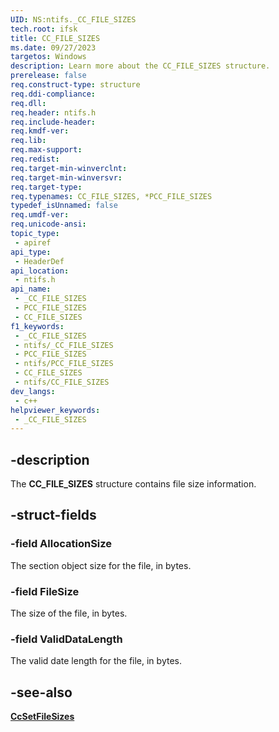 ```yaml
---
UID: NS:ntifs._CC_FILE_SIZES
tech.root: ifsk
title: CC_FILE_SIZES
ms.date: 09/27/2023
targetos: Windows
description: Learn more about the CC_FILE_SIZES structure.
prerelease: false
req.construct-type: structure
req.ddi-compliance: 
req.dll: 
req.header: ntifs.h
req.include-header: 
req.kmdf-ver: 
req.lib: 
req.max-support: 
req.redist: 
req.target-min-winverclnt: 
req.target-min-winversvr: 
req.target-type: 
req.typenames: CC_FILE_SIZES, *PCC_FILE_SIZES
typedef_isUnnamed: false
req.umdf-ver: 
req.unicode-ansi: 
topic_type:
 - apiref
api_type:
 - HeaderDef
api_location:
 - ntifs.h
api_name:
 - _CC_FILE_SIZES
 - PCC_FILE_SIZES
 - CC_FILE_SIZES
f1_keywords:
 - _CC_FILE_SIZES
 - ntifs/_CC_FILE_SIZES
 - PCC_FILE_SIZES
 - ntifs/PCC_FILE_SIZES
 - CC_FILE_SIZES
 - ntifs/CC_FILE_SIZES
dev_langs:
 - c++
helpviewer_keywords:
 - _CC_FILE_SIZES
---
```


## -description

The **CC_FILE_SIZES** structure contains file size information.

## -struct-fields

### -field AllocationSize

The section object size for the file, in bytes.

### -field FileSize

The size of the file, in bytes.

### -field ValidDataLength

The valid date length for the file, in bytes.

## -see-also

[**CcSetFileSizes**](nf-ntifs-ccsetfilesizes.md)
